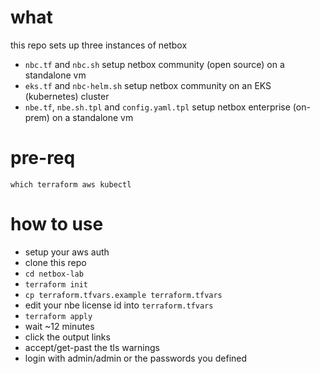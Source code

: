 # what
this repo sets up three instances of netbox
- `nbc.tf` and `nbc.sh` setup netbox community (open source) on a standalone vm
- `eks.tf` and `nbc-helm.sh` setup netbox community on an EKS (kubernetes) cluster
- `nbe.tf`, `nbe.sh.tpl` and `config.yaml.tpl` setup netbox enterprise (on-prem) on a standalone vm

# pre-req
```
which terraform aws kubectl
```

# how to use
- setup your aws auth
- clone this repo
- `cd netbox-lab`
- `terraform init`
- `cp terraform.tfvars.example terraform.tfvars`
- edit your nbe license id into `terraform.tfvars`
- `terraform apply`
- wait ~12 minutes
- click the output links
- accept/get-past the tls warnings
- login with admin/admin or the passwords you defined